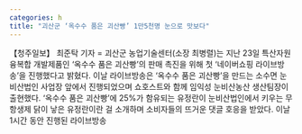 ```yaml
---
categories: h
title: "괴산군 ‘옥수수 품은 괴산빵’ 1만5천명 눈으로 맛보다"
---
```

【청주일보】 최준탁 기자 = 괴산군 농업기술센터(소장 최병렬)는 지난 23일 특산자원 융복합 개발제품인 ‘옥수수 품은 괴산빵’의 판매 촉진을 위해 첫 ‘네이버쇼핑 라이브방송’을 진행했다고 밝혔다. 이날 라이브방송은 ‘옥수수 품은 괴산빵’을 만드는 소수면 눈비산법인 사업장 앞에서 진행되었으며 쇼호스트와 함께 임익성 눈비산농산 생산팀장이 출현했다. ‘옥수수 품은 괴산빵’에 25%가 함유되는 유정란이 눈비산법인에서 키우는 무항생제 닭이 낳은 유정란이란 걸 소개하며 소비자들의 뜨거운 댓글 호응을 받았다. 이날 1시간 동안 진행된 라이브방송